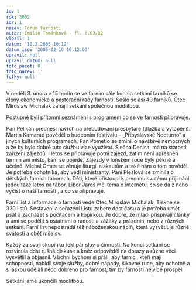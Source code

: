 ```yaml
---
id: 1
rok: 2002
idr: 1
nazev: Forum farnosti
autor: Emilie Tománková - fl. č.03/02
vlozil: 1
datum: '10.2.2005 10:12'
datum_iso: '2005-02-10 10:12:00'
upravil: null
upravil_datum: null
foto_pocet: 0
foto_nazev: ''
fotky: null
---
```

V neděli 3. února v 15 hodin se ve farním sále konalo setkání farníků se členy ekonomické a pastorační rady farnosti. Sešlo se asi 40 farníků. Otec Miroslaw Michalak zahájil setkání společnou modlitbou.
<p>
Postupně byli přítomní seznámení s programem co se ve farnosti připravuje.
<p>
Pan Pelikán přednesl navrch na přebudování presbytáře (dlažba a vytápění). Martin Kamarád pověděl o hudebním festivalu – „Přibyslavské Nocturno“ a jiných kulturních programech. Pan Pometlo se zmínil o návštěvě nemocných a že by bylo dobré tuto službu více využívat. Slečna Denisa, má na starosti zařízení zájezdů. I letos se připravuje potní zájezd, zatím není upřesněn termín ani místo, kam se pojede. Zájezdy v loňském roce byly pěkné a účelné. Michal Omes se věnuje liturgii a skautům a také nám o tom pověděl. Je potřeba ochotníka, aby vedl ministranty. Paní Pleslová se zmínila o dětských farních táborech. Děti, které přistoupí k prvnímu svatému přijímání jedou také letos na tábor. Libor Jaroš měl téma o internetu, co se dá z něho vyčíst o naší farnosti , a co se připravuje.
<p>
Farní list a informace o farnosti vede Otec  Miroslaw Michalak. Tiskne se 330 listů. Sestavení a seřazení Listu zabere dost času a je potřeba umět psát a zacházet s počítačem a kopírkou. Je dobře, že mladí přispívají články a umí se podělit s ostatními o radosti a zážitky z prázdnin, nebo z různých setkání. Farní list nepostrádá též náboženskou náplň, která vysvětluje různé svátosti a oběť mše sv.
<p>
Každý za svoji skupinku řekl pár slov o činnosti. Na konci setkání se rozvinula dost rušná diskuse a kněz odpověděl na dotazy a různé věci vysvětlil a objasnil. Všichni bychom si přáli, aby farnici, kteří mají schopnosti, nabídli svoje služby, dobré nápady, šikovné ruce, aby ochotně a s láskou udělali něco dobrého pro farnost, tím by farnosti nejvíce prospěli.
<p>
Setkání jsme ukončili modlitbou.
